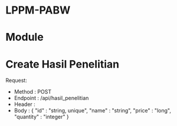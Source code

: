 # LPPM-PABW

# Module














# Create Hasil Penelitian
Request:
  - Method : POST
  - Endpoint : /api/hasil_penelitian
  - Header :
  - Body :
  {
    "id" : "string, unique",
    "name" : "string",
    "price" : "long",
    "quantity" : "integer"
}

